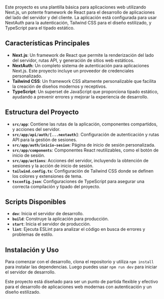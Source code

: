 
Este proyecto es una plantilla básica para aplicaciones web utilizando Next.js, un potente framework de React para el desarrollo de aplicaciones del lado del servidor y del cliente. La aplicación está configurada para usar NextAuth para la autenticación, Tailwind CSS para el diseño estilizado, y TypeScript para el tipado estático.

## Características Principales

- **Next.js**: Un framework de React que permite la renderización del lado del servidor, rutas API, y generación de sitios web estáticos.
- **NextAuth**: Un completo sistema de autenticación para aplicaciones Next.js. Este proyecto incluye un proveedor de credenciales personalizado.
- **Tailwind CSS**: Un framework CSS altamente personalizable que facilita la creación de diseños modernos y receptivos.
- **TypeScript**: Un superset de JavaScript que proporciona tipado estático, ayudando a prevenir errores y mejorar la experiencia de desarrollo.

## Estructura del Proyecto

- **`src/app`**: Contiene las rutas de la aplicación, componentes compartidos, y acciones del servidor.
- **`src/app/api/auth/[...nextauth]`**: Configuración de autenticación y rutas API para la gestión de sesiones.
- **`src/app/auth/inicio-sesion`**: Página de inicio de sesión personalizada.
- **`src/app/components`**: Componentes React reutilizables, como el botón de inicio de sesión.
- **`src/app/actions`**: Acciones del servidor, incluyendo la obtención de sesiones y la acción de inicio de sesión.
- **`tailwind.config.ts`**: Configuración de Tailwind CSS donde se definen los colores y extensiones de tema.
- **`tsconfig.json`**: Configuraciones de TypeScript para asegurar una correcta compilación y tipado del proyecto.

## Scripts Disponibles

- **`dev`**: Inicia el servidor de desarrollo.
- **`build`**: Construye la aplicación para producción.
- **`start`**: Inicia el servidor de producción.
- **`lint`**: Ejecuta ESLint para analizar el código en busca de errores y problemas de estilo.

## Instalación y Uso

Para comenzar con el desarrollo, clona el repositorio y utiliza `npm install` para instalar las dependencias. Luego puedes usar `npm run dev` para iniciar el servidor de desarrollo.

Este proyecto está diseñado para ser un punto de partida flexible y efectivo para el desarrollo de aplicaciones web modernas con autenticación y un diseño estilizado.
